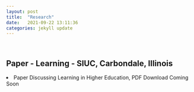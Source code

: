 ```yaml
---
layout: post
title:  "Research"
date:   2021-09-22 13:11:36
categories: jekyll update
---
```

<br>

Paper - Learning - SIUC, Carbondale, Illinois  
---
<li>Paper Discussing Learning in Higher Education, PDF Download Coming Soon </li>

<br>
